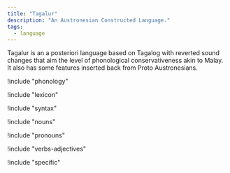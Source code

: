 ```yaml
---
title: "Tagalur"
description: "An Austronesian Constructed Language."
tags:
  - language
---
```


Tagalur is an a posteriori language based on Tagalog with reverted sound changes that aim the level of phonological conservativeness akin to Malay. It also has some features inserted back from Proto Austronesians.

!include "phonology"

!include "lexicon"

!include "syntax"

!include "nouns"

!include "pronouns"

!include "verbs-adjectives"

!include "specific"
